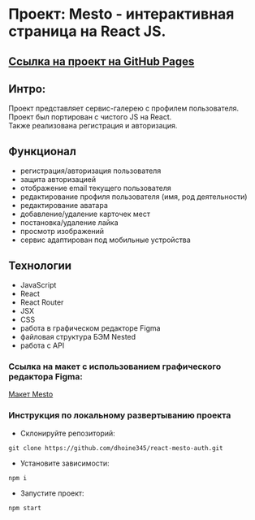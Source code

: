 # Проект: Mesto - интерактивная страница на React JS.

## [Ссылка на проект на GitHub Pages](https://dhoine345.github.io/react-mesto-auth/)

## Интро:
Проект представляет сервис-галерею с профилем пользователя. Проект был портирован с чистого JS на React.  
Также реализована регистрация и авторизация.

## Функционал
- регистрация/авторизация пользователя
- защита авторизацией
- отображение email текущего пользователя
- редактирование профиля пользователя (имя, род деятельности)
- редактирование аватара
- добавление/удаление карточек мест
- постановка/удаление лайка
- просмотр изображений
- сервис адаптирован под мобильные устройства

## Технологии

- JavaScript
- React
- React Router
- JSX
- CSS
- работа в графическом редакторе Figma
- файловая структура БЭМ Nested
- работа с API

### Ссылка на макет с использованием графического редактора Figma:
[Макет Mesto](https://www.figma.com/file/5H3gsn5lIGPwzBPby9jAOo/JavaScript.-Sprint-12?node-id=0%3A1)

### Инструкция по локальному развертыванию проекта
- Склонируйте репозиторий:
```
git clone https://github.com/dhoine345/react-mesto-auth.git
```
- Установите зависимости:
```
npm i
```
- Запустите проект:
```
npm start
```

